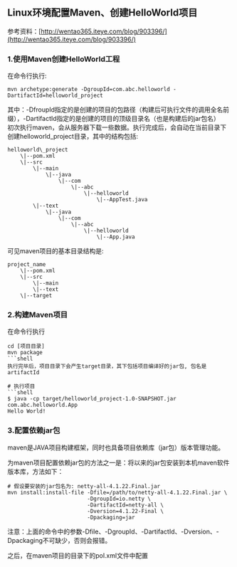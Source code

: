 ## Linux环境配置Maven、创建HelloWorld项目

参考资料：[http://wentao365.iteye.com/blog/903396/](http://wentao365.iteye.com/blog/903396/)

### 1.使用Maven创建HelloWorld工程

在命令行执行:

```shell
mvn archetype:generate -DgroupId=com.abc.helloworld -DartifactId=helloworld_project
```

其中：-DfroupId指定的是创建的项目的包路径（构建后可执行文件的调用全名前缀），-DartifactId指定的是创建的项目的顶级目录名（也是构建后的jar包名）  
初次执行maven，会从服务器下载一些数据。执行完成后，会自动在当前目录下创建helloworld\_project目录，其中的结构包括:

```shell
helloworld\_project  
    \|--pom.xml  
    \|--src  
        \|--main  
            \|--java  
                \|--com   
                    \|--abc  
                        \|--helloworld  
                            \|--AppTest.java  
        \|--text  
            \|--java  
                \|--com   
                    \|--abc  
                        \|--helloworld  
                            \|--App.java
```

可见maven项目的基本目录结构是:

```shell
project_name  
    \|--pom.xml  
    \|--src  
        \|--main   
        \|--text  
    \|--target
```

### 2.构建Maven项目

在命令行执行

```shell
cd [项目目录]
mvn package
```shell
执行完毕后，项目目录下会产生target目录，其下包括项目编译好的jar包, 包名是artifactId

# 执行项目
```shell
$ java -cp target/helloworld_project-1.0-SNAPSHOT.jar com.abc.helloworld.App
Hello World!
```

### 3.配置依赖jar包

maven是JAVA项目构建框架，同时也具备项目依赖库（jar包）版本管理功能。

为maven项目配置依赖jar包的方法之一是：将以来的jar包安装到本机maven软件版本库，方法如下：

```shell
# 假设要安装的jar包名为: netty-all-4.1.22.Final.jar
mvn install:install-file -Dfile=/path/to/netty-all-4.1.22.Final.jar \
                         -DgroupId=io.netty \
                         -DartifactId=netty-all \
                         -Dversion=4.1.22-Final \
                         -Dpackaging=jar
```
注意：上面的命令中的参数-Dfile、-DgroupId、-DartifactId、-Dversion、-Dpackaging不可缺少，否则会报错。

之后，在maven项目的目录下的pol.xml文件中配置



